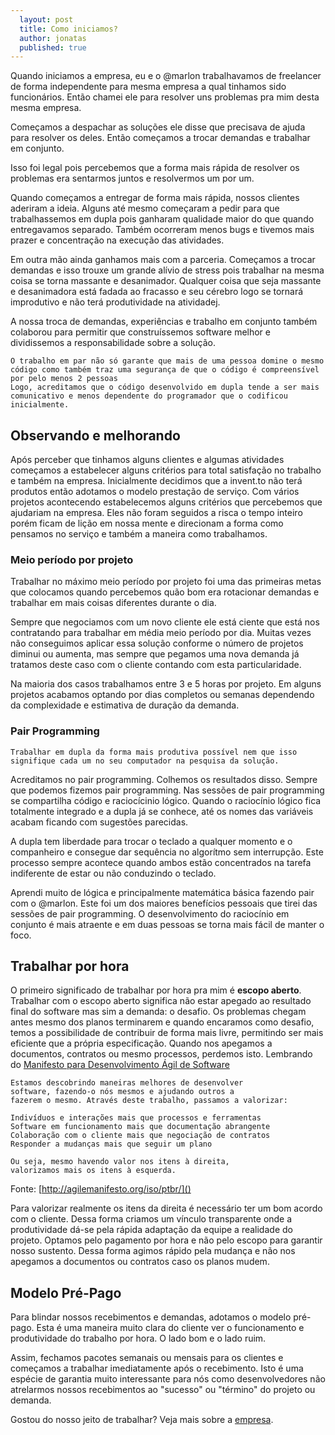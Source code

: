 ```yaml
---
  layout: post
  title: Como iniciamos?
  author: jonatas
  published: true
---
```


Quando iniciamos a empresa, eu e o @marlon trabalhavamos de freelancer de forma independente para mesma empresa a qual tinhamos sido funcionários.  Então chamei ele para resolver uns problemas pra mim desta mesma empresa.

Começamos a despachar as soluções ele disse que precisava de ajuda para resolver os deles. Então começamos a trocar demandas e trabalhar em conjunto.
 
Isso foi legal pois percebemos que a forma mais rápida de resolver os problemas era sentarmos juntos e resolvermos um por um.

Quando começamos a entregar de forma mais rápida, nossos clientes aderiram a ideia. Alguns até mesmo começaram a pedir para que trabalhassemos em dupla pois ganharam qualidade maior do que quando entregavamos separado. Também ocorreram menos bugs e tivemos mais prazer e concentração na execução das atividades.

Em outra mão ainda ganhamos mais com a parceria. Começamos a trocar demandas e isso trouxe um grande alívio de stress pois trabalhar na mesma coisa se torna massante e desanimador. Qualquer coisa que seja massante e desanimadora está fadada ao fracasso e seu cérebro logo se tornará improdutivo e não terá produtividade na atividadej.

A nossa troca de demandas, experiências e trabalho em conjunto também colaborou para permitir que construíssemos software melhor e  dividissemos a responsabilidade sobre a solução.  

    O trabalho em par não só garante que mais de uma pessoa domine o mesmo código como também traz uma segurança de que o código é compreensível por pelo menos 2 pessoas
    Logo, acreditamos que o código desenvolvido em dupla tende a ser mais comunicativo e menos dependente do programador que o codificou inicialmente.


## Observando e melhorando

Após perceber que tinhamos alguns clientes e algumas atividades começamos a estabelecer alguns critérios para total satisfação no trabalho e também na empresa. Inicialmente decidimos que a invent.to não terá produtos então adotamos o modelo prestação de serviço. Com vários projetos acontecendo estabelecemos alguns critérios que percebemos que ajudariam na empresa. Eles não foram seguidos a risca o tempo inteiro porém ficam de lição em nossa mente e direcionam a forma como pensamos no serviço e também a maneira como trabalhamos.

### Meio período por projeto

Trabalhar no máximo meio período por projeto foi uma das primeiras metas que colocamos quando percebemos quão bom era rotacionar demandas e trabalhar em mais coisas diferentes durante o dia.

Sempre que negociamos com um novo cliente ele está ciente que está nos contratando para trabalhar em média meio período por dia. Muitas vezes não conseguimos aplicar essa solução conforme o número de projetos diminui ou aumenta, mas sempre que pegamos uma nova demanda já tratamos deste caso com o cliente contando com esta particularidade.

Na maioria dos casos trabalhamos entre 3 e 5 horas por projeto. Em alguns projetos acabamos optando por dias completos ou semanas dependendo da complexidade e estimativa de duração da demanda.

### __Pair Programming__

    Trabalhar em dupla da forma mais produtiva possível nem que isso signifique cada um no seu computador na pesquisa da solução.

Acreditamos no pair programming. Colhemos os resultados disso. Sempre que podemos fizemos pair programming. Nas sessões de pair programming se compartilha código e raciocícinio lógico. Quando o raciocínio lógico fica totalmente integrado e a dupla já se conhece, até os nomes das variáveis acabam ficando com sugestões parecidas.

A dupla tem liberdade para trocar o teclado a qualquer momento e o companheiro e consegue dar sequência no algorítmo sem interrupção. Este processo sempre acontece quando ambos estão concentrados na tarefa indiferente de estar ou não conduzindo o teclado.

Aprendi muito de lógica e principalmente matemática básica fazendo pair com o @marlon. Este foi um dos maiores benefícios pessoais que tirei das sessões de pair programming. O desenvolvimento do raciocínio em conjunto é mais atraente e em duas pessoas se torna mais fácil de manter o foco.

## Trabalhar por hora

O primeiro significado de trabalhar por hora pra mim é **escopo aberto**. Trabalhar com o escopo aberto significa não estar apegado ao resultado final do software mas sim a demanda: o desafio. Os problemas chegam antes mesmo dos planos terminarem e quando encaramos como desafio, temos a possibilidade de contribuir de forma mais livre, permitindo ser mais eficiente que a própria especificação. Quando nos apegamos a documentos, contratos ou mesmo processos, perdemos isto. Lembrando do [Manifesto para Desenvolvimento Ágil de Software](http://agilemanifesto.org/iso/ptbr/)

    Estamos descobrindo maneiras melhores de desenvolver 
    software, fazendo-o nós mesmos e ajudando outros a 
    fazerem o mesmo. Através deste trabalho, passamos a valorizar: 

    Indivíduos e interações mais que processos e ferramentas
    Software em funcionamento mais que documentação abrangente
    Colaboração com o cliente mais que negociação de contratos
    Responder a mudanças mais que seguir um plano

    Ou seja, mesmo havendo valor nos itens à direita,
    valorizamos mais os itens à esquerda.


Fonte: [http://agilemanifesto.org/iso/ptbr/]()

Para valorizar realmente os itens da direita é necessário ter um bom acordo com o cliente. Dessa forma criamos um vínculo transparente onde a produtividade dá-se pela rápida adaptação da equipe a realidade do projeto. Optamos pelo pagamento por hora e não pelo escopo para garantir nosso sustento. Dessa forma agimos rápido pela mudança e não nos apegamos a documentos ou contratos caso os planos mudem.

## Modelo Pré-Pago

Para blindar nossos recebimentos e demandas, adotamos o modelo pré-pago. Esta é uma maneira muito clara do cliente ver o funcionamento e produtividade do trabalho por hora. O lado bom e o lado ruim.

Assim, fechamos pacotes semanais ou mensais para os clientes e começamos a trabalhar imediatamente após o recebimento. Isto é uma espécie de garantia muito interessante para nós como desenvolvedores não atrelarmos nossos recebimentos ao "sucesso" ou "término" do projeto ou demanda.

Gostou do nosso jeito de trabalhar? Veja mais sobre a [empresa](/empresa).
